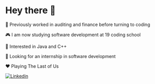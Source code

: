 # Hey there 👋

🤖 Previously worked in auditing and finance before turning to coding

🎮 I am now studying software development at 19 coding school

🧐 Interested in Java and C++

🌱 Looking for an internship in software development

❤️ Playing The Last of Us

<div id="badges">
  <a href="https://www.linkedin.com/in/hadrien-dony-a02885a5/">
    <img src=  "https://img.shields.io/badge/LinkedIn-blue?logo=linkedin&logoColor=white&style=for-the-badge" alt="Linkedin">
  </a>
